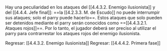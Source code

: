 
Hay una peculiaridad en los ataques del [[4.4.3.2. Enemigo ilusionista]] y del [[4.4.4. Jefe final]]: ==la [[4.2.3.3. M. de Escudo]] no puede interrumpir sus ataques; solo el parry puede hacerlo==. Estos ataques que solo pueden ser detenidos mediante el parry serán conocidos como ==[[4.4.3.2.1. Ataques rojos]]==. Por lo tanto, el jugador deberá ser preciso al utilizar el parry para contrarrestar los ataques rojos del enemigo ilusionista.


Regresar: [[4.4.3.2. Enemigo ilusionista]]
Regresar: [[4.4.4.2. Primera fase]]